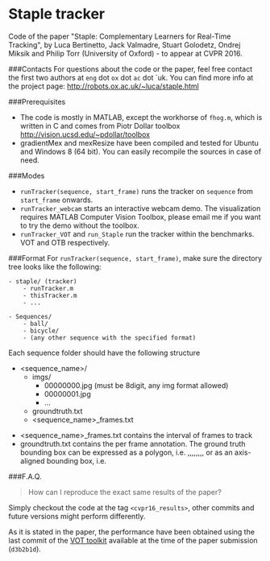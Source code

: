 # Staple tracker
Code of the paper "Staple: Complementary Learners for Real-Time Tracking", by Luca Bertinetto, Jack Valmadre, Stuart Golodetz, Ondrej Miksik and Philip Torr (University of Oxford) - to appear at CVPR 2016.

###Contacts
For questions about the code or the paper, feel free contact the first two authors at `eng` dot `ox` dot `ac` dot `uk. You can find more info at the project page: http://robots.ox.ac.uk/~luca/staple.html

###Prerequisites
 - The code is mostly in MATLAB, except the workhorse of `fhog.m`, which is written in C and comes from Piotr Dollar toolbox http://vision.ucsd.edu/~pdollar/toolbox
 - gradientMex and mexResize have been compiled and tested for Ubuntu and Windows 8 (64 bit). You can easily recompile the sources in case of need.

###Modes
* `runTracker(sequence, start_frame)` runs the tracker on `sequence` from `start_frame` onwards.
* `runTracker_webcam` starts an interactive webcam demo. The visualization requires MATLAB Computer Vision Toolbox, please email me if you want to try the demo without the toolbox.
* `runTracker_VOT` and `run_Staple` run the tracker within the benchmarks. VOT and OTB respectively.

###Format
For `runTracker(sequence, start_frame)`, make sure the directory tree looks like the following:

    - staple/ (tracker)
        - runTracker.m
        - thisTracker.m
        - ... 

    - Sequences/
        - ball/
        - bicycle/
        - (any other sequence with the specified format)

Each sequence folder should have the following structure
- <sequence_name>/
    - imgs/
        - 00000000.jpg (must be 8digit, any img format allowed)
        - 00000001.jpg
        - ...
    - groundtruth.txt
    - <sequence_name>_frames.txt

* <sequence_name>_frames.txt contains the interval of frames to track
* groundtruth.txt contains the per frame annotation. The ground truth bounding box can be expressed as a polygon, i.e. <x1>,<y1>,<x2>,<y2>,<x3>,<y3>,<x4>,<y4>, or as an axis-aligned bounding box, i.e.<top-x><top-y><width><height>

###F.A.Q.
> How can I reproduce the exact same results of the paper?

Simply checkout the code at the tag `<cvpr16_results>`, other commits and future versions might perform differently.

As it is stated in the paper, the performance have been obtained using the last commit of the [VOT toolkit](https://github.com/votchallenge/vot-toolkit) available at the time of the paper submission (`d3b2b1d`).

